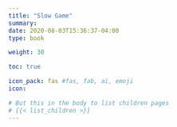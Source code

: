```yaml
---
title: "Slow Game"
summary: 
date: 2020-08-03T15:36:37-04:00
type: book

weight: 30

toc: true

icon_pack: fas #fas, fab, ai, emoji
icon: 

# But this in the body to list children pages
# {{< list_children >}}
---
```


